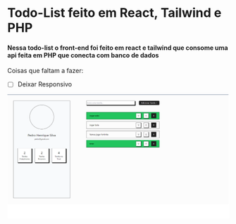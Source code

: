 # Todo-List feito em React, Tailwind e PHP

#### Nessa todo-list o front-end foi feito em react e tailwind que consome uma api feita em PHP que conecta com banco de dados

Coisas que faltam a fazer:

- [ ] Deixar Responsivo

<img src="./imagem.png">
